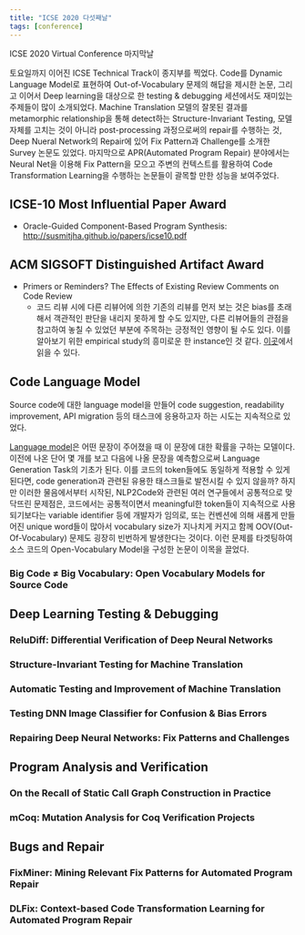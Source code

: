 ```yaml
---
title: "ICSE 2020 다섯째날"
tags: [conference]
---
```


ICSE 2020 Virtual Conference 마지막날

<!--more-->

토요일까지 이어진 ICSE Technical Track이 종지부를 찍었다. Code를 Dynamic Language Model로 표현하여 Out-of-Vocabulary 문제의 해답을 제시한 논문, 그리고 이어서 Deep learning을 대상으로 한 testing & debugging 세션에서도 재미있는 주제들이 많이 소개되었다. Machine Translation 모델의 잘못된 결과를 metamorphic relationship을 통해 detect하는 Structure-Invariant Testing, 모델 자체를 고치는 것이 아니라 post-processing 과정으로써의 repair를 수행하는 것, Deep Nueral Network의 Repair에 있어 Fix Pattern과 Challenge를 소개한 Survey 논문도 있었다. 마지막으로 APR(Automated Program Repair) 분야에서는 Neural Net을 이용해 Fix Pattern을 모으고 주변의 컨텍스트를 활용하여 Code Transformation Learning을 수행하는 논문들이 괄목할 만한 성능을 보여주었다.

## ICSE-10 Most Influential Paper Award

-   Oracle-Guided Component-Based Program Synthesis: http://susmitjha.github.io/papers/icse10.pdf

## ACM SIGSOFT Distinguished Artifact Award

-   Primers or Reminders? The Effects of Existing Review Comments on Code Review
    -   코드 리뷰 시에 다른 리뷰어에 의한 기존의 리뷰를 먼저 보는 것은 bias를 초래해서 객관적인 판단을 내리지 못하게 할 수도 있지만, 다른 리뷰어들의 관점을 참고하여 놓칠 수 있었던 부분에 주목하는 긍정적인 영향이 될 수도 있다. 이를 알아보기 위한 empirical study의 흥미로운 한 instance인 것 같다. [이곳](https://sback.it/publications/icse2020.pdf)에서 읽을 수 있다.

## Code Language Model

Source code에 대한 language model을 만들어 code suggestion, readability improvement, API migration 등의 태스크에 응용하고자 하는 시도는 지속적으로 있었다.

[Language model](http://www.scholarpedia.org/article/Neural_net_language_models)은 어떤 문장이 주어졌을 때 이 문장에 대한 확률을 구하는 모델이다. 이전에 나온 단어 몇 개를 보고 다음에 나올 문장을 예측함으로써 Language Generation Task의 기초가 된다. 이를 코드의 token들에도 동일하게 적용할 수 있게 된다면, code generation과 관련된 유용한 태스크들로 발전시킬 수 있지 않을까? 하지만 이러한 물음에서부터 시작된, NLP2Code와 관련된 여러 연구들에서 공통적으로 맞닥뜨린 문제점은, 코드에서는 공통적이면서 meaningful한 token들이 지속적으로 사용되기보다는 variable identifier 등에 개발자가 임의로, 또는 컨벤션에 의해 새롭게 만들어진 unique word들이 많아서 vocabulary size가 지나치게 커지고 함께 OOV(Out-Of-Vocabulary) 문제도 굉장히 빈번하게 발생한다는 것이다. 이런 문제를 타겟팅하여 소스 코드의 Open-Vocabulary Model을 구성한 논문이 이목을 끌었다.

### Big Code ≠ Big Vocabulary: Open Vocabulary Models for Source Code


## Deep Learning Testing & Debugging

### ReluDiff: Differential Verification of Deep Neural Networks

### Structure-Invariant Testing for Machine Translation

### Automatic Testing and Improvement of Machine Translation

### Testing DNN Image Classifier for Confusion & Bias Errors

### Repairing Deep Neural Networks: Fix Patterns and Challenges

## Program Analysis and Verification

### On the Recall of Static Call Graph Construction in Practice

### mCoq: Mutation Analysis for Coq Verification Projects

## Bugs and Repair

### FixMiner: Mining Relevant Fix Patterns for Automated Program Repair

### DLFix: Context-based Code Transformation Learning for Automated Program Repair
